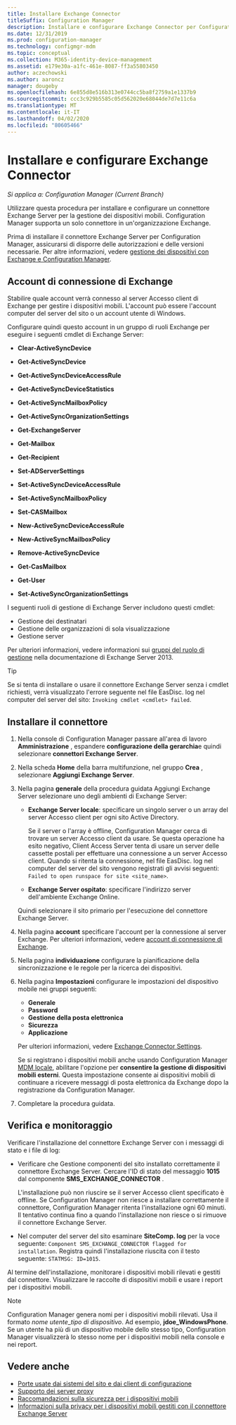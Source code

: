 ```yaml
---
title: Installare Exchange Connector
titleSuffix: Configuration Manager
description: Installare e configurare Exchange Connector per Configuration Manager per gestire i dispositivi mobili tramite ActiveSync.
ms.date: 12/31/2019
ms.prod: configuration-manager
ms.technology: configmgr-mdm
ms.topic: conceptual
ms.collection: M365-identity-device-management
ms.assetid: e179e30a-a1fc-461e-8087-ff3a55803450
author: aczechowski
ms.author: aaroncz
manager: dougeby
ms.openlocfilehash: 6e855d8e516b313e0744cc5ba8f2759a1e1337b9
ms.sourcegitcommit: ccc3c929b5585c05d562020e68044de7d7e11c6a
ms.translationtype: MT
ms.contentlocale: it-IT
ms.lasthandoff: 04/02/2020
ms.locfileid: "80605466"
---
```

# <a name="install-and-configure-the-exchange-connector"></a>Installare e configurare Exchange Connector

*Si applica a: Configuration Manager (Current Branch)*

Utilizzare questa procedura per installare e configurare un connettore Exchange Server per la gestione dei dispositivi mobili. Configuration Manager supporta un solo connettore in un'organizzazione Exchange.

Prima di installare il connettore Exchange Server per Configuration Manager, assicurarsi di disporre delle autorizzazioni e delle versioni necessarie. Per altre informazioni, vedere [gestione dei dispositivi con Exchange e Configuration Manager](/configmgr/mdm/deploy-use/manage-mobile-devices-with-exchange-activesync#prerequisites).

## <a name="exchange-connection-account"></a>Account di connessione di Exchange

Stabilire quale account verrà connesso al server Accesso client di Exchange per gestire i dispositivi mobili. L'account può essere l'account computer del server del sito o un account utente di Windows.

Configurare quindi questo account in un gruppo di ruoli Exchange per eseguire i seguenti cmdlet di Exchange Server:

- **Clear-ActiveSyncDevice**  

- **Get-ActiveSyncDevice**  

- **Get-ActiveSyncDeviceAccessRule**  

- **Get-ActiveSyncDeviceStatistics**  

- **Get-ActiveSyncMailboxPolicy**  

- **Get-ActiveSyncOrganizationSettings**  

- **Get-ExchangeServer**  

- **Get-Mailbox**

- **Get-Recipient**  

- **Set-ADServerSettings**  

- **Set-ActiveSyncDeviceAccessRule**  

- **Set-ActiveSyncMailboxPolicy**  

- **Set-CASMailbox**  

- **New-ActiveSyncDeviceAccessRule**  

- **New-ActiveSyncMailboxPolicy**  

- **Remove-ActiveSyncDevice**  

- **Get-CasMailbox**  

- **Get-User**  

- **Set-ActiveSyncOrganizationSettings**  

I seguenti ruoli di gestione di Exchange Server includono questi cmdlet:

- Gestione dei destinatari
- Gestione delle organizzazioni di sola visualizzazione
- Gestione server

Per ulteriori informazioni, vedere informazioni sui [gruppi del ruolo di gestione](https://docs.microsoft.com/exchange/understanding-management-role-groups-exchange-2013-help) nella documentazione di Exchange Server 2013.

> [!TIP]  
> Se si tenta di installare o usare il connettore Exchange Server senza i cmdlet richiesti, verrà visualizzato l'errore seguente nel file EasDisc. log nel computer del server del sito: `Invoking cmdlet <cmdlet> failed`.

## <a name="install-the-connector"></a>Installare il connettore

1. Nella console di Configuration Manager passare all'area di lavoro **Amministrazione** , espandere **configurazione della gerarchia**e quindi selezionare **connettori Exchange Server**.

1. Nella scheda **Home** della barra multifunzione, nel gruppo **Crea** , selezionare **Aggiungi Exchange Server**.

1. Nella pagina **generale** della procedura guidata Aggiungi Exchange Server selezionare uno degli ambienti di Exchange Server:

    - **Exchange Server locale**: specificare un singolo server o un array del server Accesso client per ogni sito Active Directory.

        Se il server o l'array è offline, Configuration Manager cerca di trovare un server Accesso client da usare. Se questa operazione ha esito negativo, Client Access Server tenta di usare un server delle cassette postali per effettuare una connessione a un server Accesso client. Quando si ritenta la connessione, nel file EasDisc. log nel computer del server del sito vengono registrati gli avvisi seguenti: `Failed to open runspace for site <site_name>`.

    - **Exchange Server ospitato**: specificare l'indirizzo server dell'ambiente Exchange Online.

    Quindi selezionare il sito primario per l'esecuzione del connettore Exchange Server.

1. Nella pagina **account** specificare l'account per la connessione al server Exchange. Per ulteriori informazioni, vedere [account di connessione di Exchange](#exchange-connection-account).

1. Nella pagina **individuazione** configurare la pianificazione della sincronizzazione e le regole per la ricerca dei dispositivi.

1. Nella pagina **Impostazioni** configurare le impostazioni del dispositivo mobile nei gruppi seguenti:

    - **Generale**
    - **Password**
    - **Gestione della posta elettronica**
    - **Sicurezza**
    - **Applicazione**

    Per ulteriori informazioni, vedere [Exchange Connector Settings](/configmgr/mdm/deploy-use/manage-mobile-devices-with-exchange-activesync#policies).

    Se si registrano i dispositivi mobili anche usando Configuration Manager [MDM locale](/configmgr/mdm/understand/manage-mobile-devices-with-on-premises-infrastructure), abilitare l'opzione per **consentire la gestione di dispositivi mobili esterni**. Questa impostazione consente ai dispositivi mobili di continuare a ricevere messaggi di posta elettronica da Exchange dopo la registrazione da Configuration Manager.

1. Completare la procedura guidata.

## <a name="verify-and-monitor"></a>Verifica e monitoraggio

Verificare l'installazione del connettore Exchange Server con i messaggi di stato e i file di log:

- Verificare che Gestione componenti del sito installato correttamente il connettore Exchange Server. Cercare l'ID di stato del messaggio **1015** dal componente **SMS_EXCHANGE_CONNECTOR** .

    L'installazione può non riuscire se il server Accesso client specificato è offline. Se Configuration Manager non riesce a installare correttamente il connettore, Configuration Manager ritenta l'installazione ogni 60 minuti. Il tentativo continua fino a quando l'installazione non riesce o si rimuove il connettore Exchange Server.

- Nel computer del server del sito esaminare **SiteComp. log** per la voce seguente: `Component SMS_EXCHANGE_CONNECTOR flagged for installation`. Registra quindi l'installazione riuscita con il testo seguente: `STATMSG: ID=1015`.

Al termine dell'installazione, monitorare i dispositivi mobili rilevati e gestiti dal connettore. Visualizzare le raccolte di dispositivi mobili e usare i report per i dispositivi mobili.

> [!NOTE]  
> Configuration Manager genera nomi per i dispositivi mobili rilevati. Usa il formato *nome utente*_*tipo di dispositivo*. Ad esempio, **jdoe_WindowsPhone**. Se un utente ha più di un dispositivo mobile dello stesso tipo, Configuration Manager visualizzerà lo stesso nome per i dispositivi mobili nella console e nei report.  

## <a name="see-also"></a>Vedere anche

- [Porte usate dai sistemi del sito e dai client di configurazione](/configmgr/core/plan-design/hierarchy/ports#BKMK_PortsExchangeConnectorHosted)
- [Supporto dei server proxy](/configmgr/core/plan-design/network/proxy-server-support#site-system-roles-that-use-a-proxy)
- [Raccomandazioni sulla sicurezza per i dispositivi mobili](/configmgr/core/clients/deploy/plan/security-and-privacy-for-clients#bkmk_mobile)
- [Informazioni sulla privacy per i dispositivi mobili gestiti con il connettore Exchange Server](/configmgr/core/clients/deploy/plan/security-and-privacy-for-clients#BKMK_Privacy_ExchangeConnector)
